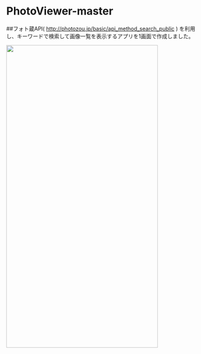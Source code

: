 # PhotoViewer-master

##フォト蔵API( http://photozou.jp/basic/api_method_search_public ) を利用し、キーワードで検索して画像一覧を表示するアプリを1画面で作成しました。

<img width="400" height="800" src="https://github.com/niconicocbf/PhotoViewer-master/blob/master/app/src/main/res/drawable/20180307014234.png?raw=true" />
